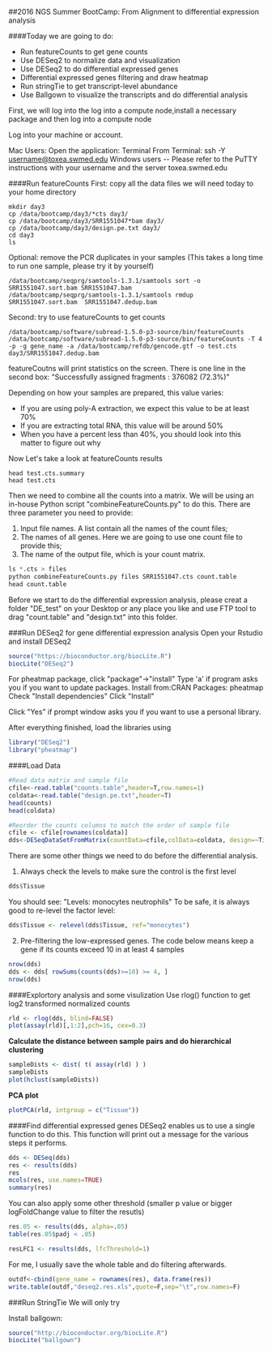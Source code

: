##2016 NGS Summer BootCamp: From Alignment to differential expression analysis

####Today we are going to do:
+ Run featureCounts to get gene counts
+ Use DESeq2 to normalize data and visualization
+ Use DESeq2 to do differential expressed genes
+ Differential expressed genes filtering and draw heatmap
+ Run stringTie to get transcript-level abundance
+ Use Ballgown to visualize the transcripts and do differential analysis 


First, we will log into the log into a compute node,install a necessary package and then log into a compute node

Log into your machine or account.

Mac Users: Open the application: Terminal
From Terminal: ssh -Y username@toxea.swmed.edu
Windows users -- Please refer to the PuTTY instructions with your username and the server toxea.swmed.edu


####Run featureCounts
First: copy all the data files we will need today to your home directory
```shell
mkdir day3
cp /data/bootcamp/day3/*cts day3/
cp /data/bootcamp/day3/SRR1551047*bam day3/
cp /data/bootcamp/day3/design.pe.txt day3/
cd day3
ls
```

Optional: remove the PCR duplicates in your samples (This takes a long time to run one sample, please try it by yourself)
```shell
/data/bootcamp/seqprg/samtools-1.3.1/samtools sort -o SRR1551047.sort.bam SRR1551047.bam
/data/bootcamp/seqprg/samtools-1.3.1/samtools rmdup SRR1551047.sort.bam  SRR1551047.dedup.bam
```

Second: try to use featureCounts to get counts 
```shell
/data/bootcamp/software/subread-1.5.0-p3-source/bin/featureCounts
/data/bootcamp/software/subread-1.5.0-p3-source/bin/featureCounts -T 4 -p -g gene_name -a /data/bootcamp/refdb/gencode.gtf -o test.cts day3/SRR1551047.dedup.bam
```

featureCoutns will print statistics on the screen. There is one line in the second box:
"Successfully assigned fragments : 376082 (72.3%)"

Depending on how your samples are prepared, this value varies:
+ If you are using poly-A extraction, we expect this value to be at least 70%
+ If you are extracting total RNA, this value will be around 50%
+ When you have a percent less than 40%, you should look into this matter to figure out why

Now Let's take a look at featureCounts results
```shell
head test.cts.summary
head test.cts
```

Then we need to combine all the counts into a matrix.
We will be using an in-house Python script "combineFeatureCounts.py" to do this.
There are three parameter you need to provide:
1. Input file names. A list contain all the names of the count files;
2. The names of all genes. Here we are going to use one count file to provide this;
3. The name of the output file, which is your count matrix.

```python
ls *.cts > files
python combineFeatureCounts.py files SRR1551047.cts count.table
head count.table
```

Before we start to do the differential expression analysis, please creat a folder "DE_test" on your Desktop or any place you like and use FTP tool to drag "count.table" and "design.txt" into this folder.


###Run DESeq2 for gene differential expression analysis
Open your Rstudio and install DESeq2
```R
source("https://bioconductor.org/biocLite.R")
biocLite("DESeq2")
```
For pheatmap package, click "package"->"install"
Type 'a' if program asks you if you want to update packages.
Install from:CRAN
Packages: pheatmap
Check "Install dependencies"
Click "Install"

Click "Yes" if prompt window asks you if you want to use a personal library.

After everything finished, load the libraries using
```R
library("DESeq2")
library("pheatmap")
```

####Load Data
```R
#Read data matrix and sample file
cfile<-read.table("counts.table",header=T,row.names=1)
coldata<-read.table("design.pe.txt",header=T)
head(counts)
head(coldata)

#Reorder the counts columns to match the order of sample file
cfile <- cfile[rownames(coldata)]
dds<-DESeqDataSetFromMatrix(countData=cfile,colData=coldata, design=~Tissue)
```
There are some other things we need to do before the differential analysis.
1. Always check the levels to make sure the control is the first level
```R
dds$Tissue
```
You should see:
"Levels: monocytes neutrophils"
To be safe, it is always good to re-level the factor level:
```R
dds$Tissue <- relevel(dds$Tissue, ref="monocytes")
```

2. Pre-filtering the low-expressed genes. The code below means keep a gene if its counts exceed 10 in at least 4 samples

```R
nrow(dds)
dds <- dds[ rowSums(counts(dds)>=10) >= 4, ]
nrow(dds)
```

####Explortory analysis and some visulization
Use rlog() function to get log2 transformed normalized counts
```R
rld <- rlog(dds, blind=FALSE)
plot(assay(rld)[,1:2],pch=16, cex=0.3)
```

**Calculate the distance between sample pairs and do hierarchical clustering**
```R
sampleDists <- dist( t( assay(rld) ) )
sampleDists
plot(hclust(sampleDists))

```

**PCA plot**
```R
plotPCA(rld, intgroup = c("Tissue"))
```

####Find differential expressed genes
DESeq2 enables us to use a single function to do this. This function will print out a message for the various steps it performs.
```R
dds <- DESeq(dds)
res <- results(dds)
res
mcols(res, use.names=TRUE)
summary(res)
```
You can also apply some other threshold (smaller p value or bigger logFoldChange value to filter the resutls)
```R
res.05 <- results(dds, alpha=.05)
table(res.05$padj < .05)

resLFC1 <- results(dds, lfcThreshold=1)
```

For me, I usually save the whole table and do filtering afterwards. 
```R
outdf<-cbind(gene_name = rownames(res), data.frame(res))
write.table(outdf,"deseq2.res.xls",quote=F,sep="\t",row.names=F)
```

###Run StringTie
We will only try 





Install ballgown:
```R
source("http://bioconductor.org/biocLite.R")
biocLite("ballgown")
```

